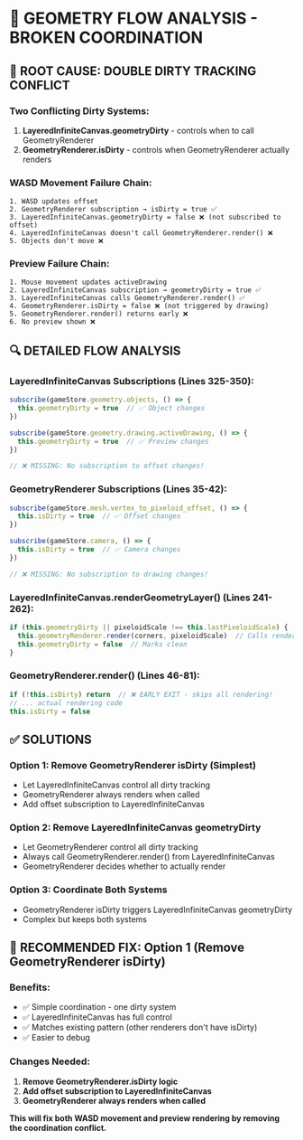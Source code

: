 # 🐛 **GEOMETRY FLOW ANALYSIS - BROKEN COORDINATION**

## 🚨 **ROOT CAUSE: DOUBLE DIRTY TRACKING CONFLICT**

### **Two Conflicting Dirty Systems**:
1. **LayeredInfiniteCanvas.geometryDirty** - controls when to call GeometryRenderer
2. **GeometryRenderer.isDirty** - controls when GeometryRenderer actually renders

### **WASD Movement Failure Chain**:
```
1. WASD updates offset
2. GeometryRenderer subscription → isDirty = true ✅
3. LayeredInfiniteCanvas.geometryDirty = false ❌ (not subscribed to offset)
4. LayeredInfiniteCanvas doesn't call GeometryRenderer.render() ❌
5. Objects don't move ❌
```

### **Preview Failure Chain**:
```
1. Mouse movement updates activeDrawing
2. LayeredInfiniteCanvas subscription → geometryDirty = true ✅
3. LayeredInfiniteCanvas calls GeometryRenderer.render() ✅
4. GeometryRenderer.isDirty = false ❌ (not triggered by drawing)
5. GeometryRenderer.render() returns early ❌
6. No preview shown ❌
```

## 🔍 **DETAILED FLOW ANALYSIS**

### **LayeredInfiniteCanvas Subscriptions** (Lines 325-350):
```typescript
subscribe(gameStore.geometry.objects, () => {
  this.geometryDirty = true  // ✅ Object changes
})

subscribe(gameStore.geometry.drawing.activeDrawing, () => {
  this.geometryDirty = true  // ✅ Preview changes
})

// ❌ MISSING: No subscription to offset changes!
```

### **GeometryRenderer Subscriptions** (Lines 35-42):
```typescript
subscribe(gameStore.mesh.vertex_to_pixeloid_offset, () => {
  this.isDirty = true  // ✅ Offset changes
})

subscribe(gameStore.camera, () => {
  this.isDirty = true  // ✅ Camera changes  
})

// ❌ MISSING: No subscription to drawing changes!
```

### **LayeredInfiniteCanvas.renderGeometryLayer()** (Lines 241-262):
```typescript
if (this.geometryDirty || pixeloidScale !== this.lastPixeloidScale) {
  this.geometryRenderer.render(corners, pixeloidScale)  // Calls renderer
  this.geometryDirty = false  // Marks clean
}
```

### **GeometryRenderer.render()** (Lines 46-81):
```typescript
if (!this.isDirty) return  // ❌ EARLY EXIT - skips all rendering!
// ... actual rendering code
this.isDirty = false
```

## ✅ **SOLUTIONS**

### **Option 1: Remove GeometryRenderer isDirty (Simplest)**
- Let LayeredInfiniteCanvas control all dirty tracking
- GeometryRenderer always renders when called
- Add offset subscription to LayeredInfiniteCanvas

### **Option 2: Remove LayeredInfiniteCanvas geometryDirty**
- Let GeometryRenderer control all dirty tracking  
- Always call GeometryRenderer.render() from LayeredInfiniteCanvas
- GeometryRenderer decides whether to actually render

### **Option 3: Coordinate Both Systems**
- GeometryRenderer isDirty triggers LayeredInfiniteCanvas geometryDirty
- Complex but keeps both systems

## 🎯 **RECOMMENDED FIX: Option 1 (Remove GeometryRenderer isDirty)**

### **Benefits**:
- ✅ Simple coordination - one dirty system
- ✅ LayeredInfiniteCanvas has full control
- ✅ Matches existing pattern (other renderers don't have isDirty)
- ✅ Easier to debug

### **Changes Needed**:
1. **Remove GeometryRenderer.isDirty logic**
2. **Add offset subscription to LayeredInfiniteCanvas**  
3. **GeometryRenderer always renders when called**

**This will fix both WASD movement and preview rendering by removing the coordination conflict.**